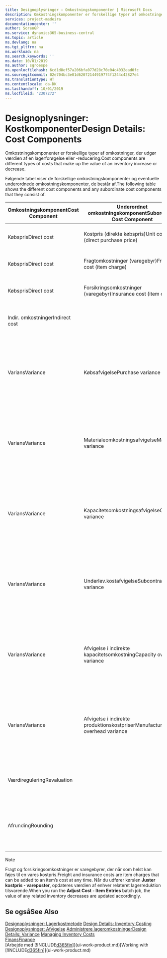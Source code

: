 ```yaml
---
title: Designoplysninger – Omkostningskomponenter | Microsoft Docs
description: Omkostningskomponenter er forskellige typer af omkostninger, der udgør værdien af en lagerforøgelse eller -reducering.
services: project-madeira
documentationcenter: ''
author: SorenGP
ms.service: dynamics365-business-central
ms.topic: article
ms.devlang: na
ms.tgt_pltfrm: na
ms.workload: na
ms.search.keywords: ''
ms.date: 10/01/2019
ms.author: sgroespe
ms.openlocfilehash: 6cd1d8ef57a206bfa077d28c70e04c4032ead0fc
ms.sourcegitcommit: 02e704bc3e01d62072144919774f1244c42827e4
ms.translationtype: HT
ms.contentlocale: da-DK
ms.lasthandoff: 10/01/2019
ms.locfileid: "2307272"
---
```

# <a name="design-details-cost-components"></a><span data-ttu-id="9cf56-103">Designoplysninger: Kostkomponenter</span><span class="sxs-lookup"><span data-stu-id="9cf56-103">Design Details: Cost Components</span></span>
<span data-ttu-id="9cf56-104">Omkostningskomponenter er forskellige typer af omkostninger, der udgør værdien af en lagerforøgelse eller -reducering.</span><span class="sxs-lookup"><span data-stu-id="9cf56-104">Cost components are different types of costs that make up the value of an inventory increase or decrease.</span></span>  

 <span data-ttu-id="9cf56-105">Følgende tabel viser de forskellige omkostningskomponenter og eventuelle underordnede omkostningskomponenter, de består af.</span><span class="sxs-lookup"><span data-stu-id="9cf56-105">The following table shows the different cost components and any subordinate cost components that they consist of.</span></span>  

|<span data-ttu-id="9cf56-106">Omkostningskomponent</span><span class="sxs-lookup"><span data-stu-id="9cf56-106">Cost Component</span></span>|<span data-ttu-id="9cf56-107">Underordnet omkostningskomponent</span><span class="sxs-lookup"><span data-stu-id="9cf56-107">Subordinate Cost Component</span></span>|<span data-ttu-id="9cf56-108">Beskrivelse</span><span class="sxs-lookup"><span data-stu-id="9cf56-108">Description</span></span>|  
|--------------------|--------------------------------|---------------------------------------|  
|<span data-ttu-id="9cf56-109">Købspris</span><span class="sxs-lookup"><span data-stu-id="9cf56-109">Direct cost</span></span>|<span data-ttu-id="9cf56-110">Kostpris (direkte købspris)</span><span class="sxs-lookup"><span data-stu-id="9cf56-110">Unit cost (direct purchase price)</span></span>|<span data-ttu-id="9cf56-111">Kostpris, som kan spores direkte til et kostobjekt.</span><span class="sxs-lookup"><span data-stu-id="9cf56-111">Cost that can be traced to a cost object.</span></span>|  
|<span data-ttu-id="9cf56-112">Købspris</span><span class="sxs-lookup"><span data-stu-id="9cf56-112">Direct cost</span></span>|<span data-ttu-id="9cf56-113">Fragtomkostninger (varegebyr)</span><span class="sxs-lookup"><span data-stu-id="9cf56-113">Freight cost (item charge)</span></span>|<span data-ttu-id="9cf56-114">Kostpris, som kan spores direkte til et kostobjekt.</span><span class="sxs-lookup"><span data-stu-id="9cf56-114">Cost that can be traced to a cost object.</span></span>|  
|<span data-ttu-id="9cf56-115">Købspris</span><span class="sxs-lookup"><span data-stu-id="9cf56-115">Direct cost</span></span>|<span data-ttu-id="9cf56-116">Forsikringsomkostninger (varegebyr)</span><span class="sxs-lookup"><span data-stu-id="9cf56-116">Insurance cost (item charge)</span></span>|<span data-ttu-id="9cf56-117">Kostpris, som kan spores direkte til et kostobjekt.</span><span class="sxs-lookup"><span data-stu-id="9cf56-117">Cost that can be traced to a cost object.</span></span>|  
|<span data-ttu-id="9cf56-118">Indir. omkostninger</span><span class="sxs-lookup"><span data-stu-id="9cf56-118">Indirect cost</span></span>||<span data-ttu-id="9cf56-119">Kostpris, som kan spores til et omkostningsemne.</span><span class="sxs-lookup"><span data-stu-id="9cf56-119">Cost that cannot be traced to a cost object.</span></span>|  
|<span data-ttu-id="9cf56-120">Varians</span><span class="sxs-lookup"><span data-stu-id="9cf56-120">Variance</span></span>|<span data-ttu-id="9cf56-121">Købsafvigelse</span><span class="sxs-lookup"><span data-stu-id="9cf56-121">Purchase variance</span></span>|<span data-ttu-id="9cf56-122">Forskellen mellem faktiske kostpriser og standardkostpriser, som kun bogføres for varer ved hjælp af kostmetoden **Standard** .</span><span class="sxs-lookup"><span data-stu-id="9cf56-122">The difference between actual and standard costs, which is only posted for items using the **Standard** costing method.</span></span>|  
|<span data-ttu-id="9cf56-123">Varians</span><span class="sxs-lookup"><span data-stu-id="9cf56-123">Variance</span></span>|<span data-ttu-id="9cf56-124">Materialeomkostningsafvigelse</span><span class="sxs-lookup"><span data-stu-id="9cf56-124">Material variance</span></span>|<span data-ttu-id="9cf56-125">Forskellen mellem faktiske kostpriser og standardkostpriser, som kun bogføres for varer ved hjælp af kostmetoden **Standard** .</span><span class="sxs-lookup"><span data-stu-id="9cf56-125">The difference between actual and standard costs, which is only posted for items using the **Standard** costing method.</span></span>|  
|<span data-ttu-id="9cf56-126">Varians</span><span class="sxs-lookup"><span data-stu-id="9cf56-126">Variance</span></span>|<span data-ttu-id="9cf56-127">Kapacitetsomkostningsafvigelse</span><span class="sxs-lookup"><span data-stu-id="9cf56-127">Capacity variance</span></span>|<span data-ttu-id="9cf56-128">Forskellen mellem faktiske kostpriser og standardkostpriser, som kun bogføres for varer ved hjælp af kostmetoden **Standard** .</span><span class="sxs-lookup"><span data-stu-id="9cf56-128">The difference between actual and standard costs, which is only posted for items using the **Standard** costing method.</span></span>|  
|<span data-ttu-id="9cf56-129">Varians</span><span class="sxs-lookup"><span data-stu-id="9cf56-129">Variance</span></span>|<span data-ttu-id="9cf56-130">Underlev.kostafvigelse</span><span class="sxs-lookup"><span data-stu-id="9cf56-130">Subcontracted variance</span></span>|<span data-ttu-id="9cf56-131">Forskellen mellem faktiske kostpriser og standardkostpriser, som kun bogføres for varer ved hjælp af kostmetoden **Standard** .</span><span class="sxs-lookup"><span data-stu-id="9cf56-131">The difference between actual and standard costs, which is only posted for items using the **Standard** costing method.</span></span>|  
|<span data-ttu-id="9cf56-132">Varians</span><span class="sxs-lookup"><span data-stu-id="9cf56-132">Variance</span></span>|<span data-ttu-id="9cf56-133">Afvigelse i indirekte kapacitetsomkostning</span><span class="sxs-lookup"><span data-stu-id="9cf56-133">Capacity overhead variance</span></span>|<span data-ttu-id="9cf56-134">Forskellen mellem faktiske kostpriser og standardkostpriser, som kun bogføres for varer ved hjælp af kostmetoden **Standard** .</span><span class="sxs-lookup"><span data-stu-id="9cf56-134">The difference between actual and standard costs, which is only posted for items using the **Standard** costing method.</span></span>|  
|<span data-ttu-id="9cf56-135">Varians</span><span class="sxs-lookup"><span data-stu-id="9cf56-135">Variance</span></span>|<span data-ttu-id="9cf56-136">Afvigelse i indirekte produktionskostpriser</span><span class="sxs-lookup"><span data-stu-id="9cf56-136">Manufacturing overhead variance</span></span>|<span data-ttu-id="9cf56-137">Forskellen mellem faktiske kostpriser og standardkostpriser, som kun bogføres for varer ved hjælp af kostmetoden **Standard** .</span><span class="sxs-lookup"><span data-stu-id="9cf56-137">The difference between actual and standard costs, which is only posted for items using the **Standard** costing method.</span></span>|  
|<span data-ttu-id="9cf56-138">Værdiregulering</span><span class="sxs-lookup"><span data-stu-id="9cf56-138">Revaluation</span></span>||<span data-ttu-id="9cf56-139">En afskrivning eller opskrivning af den aktuelle lagerværdi.</span><span class="sxs-lookup"><span data-stu-id="9cf56-139">A depreciation or appreciation of the current inventory value.</span></span>|  
|<span data-ttu-id="9cf56-140">Afrunding</span><span class="sxs-lookup"><span data-stu-id="9cf56-140">Rounding</span></span>||<span data-ttu-id="9cf56-141">Restværdier som følge af beregningsmetoden for værdiansættelsen af lagerreduktioner.</span><span class="sxs-lookup"><span data-stu-id="9cf56-141">Residuals caused by the way in which valuation of inventory decreases are calculated.</span></span>|  

> [!NOTE]  
>  <span data-ttu-id="9cf56-142">Fragt og forsikringsomkostninger er varegebyrer, der når som helst kan føjes til en vares kostpris.</span><span class="sxs-lookup"><span data-stu-id="9cf56-142">Freight and insurance costs are item charges that can be added to an item’s cost at any time.</span></span> <span data-ttu-id="9cf56-143">Når du udfører kørslen **Juster kostpris - vareposter**, opdateres værdien af enhver relateret lagerreduktion tilsvarende.</span><span class="sxs-lookup"><span data-stu-id="9cf56-143">When you run the **Adjust Cost - Item Entries** batch job, the value of any related inventory decreases are updated accordingly.</span></span>  

## <a name="see-also"></a><span data-ttu-id="9cf56-144">Se også</span><span class="sxs-lookup"><span data-stu-id="9cf56-144">See Also</span></span>  
 <span data-ttu-id="9cf56-145">[Designoplysninger: Lagerkostmetode](design-details-inventory-costing.md) </span><span class="sxs-lookup"><span data-stu-id="9cf56-145">[Design Details: Inventory Costing](design-details-inventory-costing.md) </span></span>  
 <span data-ttu-id="9cf56-146">[Designoplysninger: Afvigelse](design-details-variance.md) [Administrere lageromkostninger](finance-manage-inventory-costs.md)</span><span class="sxs-lookup"><span data-stu-id="9cf56-146">[Design Details: Variance](design-details-variance.md) [Managing Inventory Costs](finance-manage-inventory-costs.md)</span></span>  
 [<span data-ttu-id="9cf56-147">Finans</span><span class="sxs-lookup"><span data-stu-id="9cf56-147">Finance</span></span>](finance.md)  
 <span data-ttu-id="9cf56-148">[Arbejde med [!INCLUDE[d365fin](includes/d365fin_md.md)]](ui-work-product.md)</span><span class="sxs-lookup"><span data-stu-id="9cf56-148">[Working with [!INCLUDE[d365fin](includes/d365fin_md.md)]](ui-work-product.md)</span></span>  
